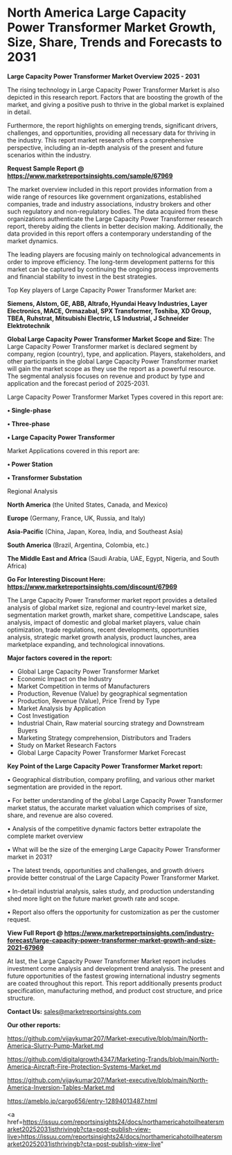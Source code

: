 # North America Large Capacity Power Transformer Market Growth, Size, Share, Trends and Forecasts to 2031

<Strong> Large Capacity Power Transformer Market Overview 2025 - 2031</strong>

The rising technology in Large Capacity Power Transformer Market is also depicted in this research report. Factors that are boosting the growth of the market, and giving a positive push to thrive in the global market is explained in detail.

Furthermore, the report highlights on emerging trends, significant drivers, challenges, and opportunities, providing all necessary data for thriving in the industry. This report market research offers a comprehensive perspective, including an in-depth analysis of the present and future scenarios within the industry.

<strong>Request Sample Report @ <a href=https://www.marketreportsinsights.com/sample/67969>https://www.marketreportsinsights.com/sample/67969</a></strong>

The market overview included in this report provides information from a wide range of resources like government organizations, established companies, trade and industry associations, industry brokers and other such regulatory and non-regulatory bodies. The data acquired from these organizations authenticate the Large Capacity Power Transformer research report, thereby aiding the clients in better decision making. Additionally, the data provided in this report offers a contemporary understanding of the market dynamics.

The leading players are focusing mainly on technological advancements in order to improve efficiency. The long-term development patterns for this market can be captured by continuing the ongoing process improvements and financial stability to invest in the best strategies.

Top Key players of Large Capacity Power Transformer Market are:

<strong>Siemens, Alstom, GE, ABB, Altrafo, Hyundai Heavy Industries, Layer Electronics, MACE, Ormazabal, SPX Transformer, Toshiba, XD Group, TBEA, Ruhstrat, Mitsubishi Electric, LS Industrial, J Schneider Elektrotechnik</strong>

<strong><b>Global Large Capacity Power Transformer Market Scope and Size:</b></strong>
The Large Capacity Power Transformer market is declared segment by company, region (country), type, and application. Players, stakeholders, and other participants in the global Large Capacity Power Transformer market will gain the market scope as they use the report as a powerful resource. The segmental analysis focuses on revenue and product by type and application and the forecast period of 2025-2031.

Large Capacity Power Transformer Market Types covered in this report are:

<strong>• Single-phase

• Three-phase

• Large Capacity Power Transformer</strong>

Market Applications covered in this report are:

<strong>• Power Station

• Transformer Substation</strong> 

Regional Analysis

<strong>North America</strong> (the United States, Canada, and Mexico)

<strong>Europe</strong> (Germany, France, UK, Russia, and Italy)

<strong>Asia-Pacific</strong> (China, Japan, Korea, India, and Southeast Asia)

<strong>South America</strong> (Brazil, Argentina, Colombia, etc.)

<strong>The Middle East and Africa</strong> (Saudi Arabia, UAE, Egypt, Nigeria, and South Africa)

<strong>Go For Interesting Discount Here: <a href=https://www.marketreportsinsights.com/discount/67969>https://www.marketreportsinsights.com/discount/67969</a></strong>

The Large Capacity Power Transformer market report provides a detailed analysis of global market size, regional and country-level market size, segmentation market growth, market share, competitive Landscape, sales analysis, impact of domestic and global market players, value chain optimization, trade regulations, recent developments, opportunities analysis, strategic market growth analysis, product launches, area marketplace expanding, and technological innovations.

<strong><b>Major factors covered in the report:</b></strong>
<ul>
  <li>Global Large Capacity Power Transformer Market </li>
  <li>Economic Impact on the Industry</li>
  <li>Market Competition in terms of Manufacturers</li>
  <li>Production, Revenue (Value) by geographical segmentation</li>
  <li>Production, Revenue (Value), Price Trend by Type</li>
  <li>Market Analysis by Application</li>
  <li>Cost Investigation</li>
  <li>Industrial Chain, Raw material sourcing strategy and Downstream Buyers</li>
  <li>Marketing Strategy comprehension, Distributors and Traders</li>
  <li>Study on Market Research Factors</li>
  <li>Global Large Capacity Power Transformer Market Forecast</li>
</ul>

<strong><b>Key Point of the Large Capacity Power Transformer Market report:</b></strong>

• Geographical distribution, company profiling, and various other market segmentation are provided in the report.

• For better understanding of the global Large Capacity Power Transformer market status, the accurate market valuation which comprises of size, share, and revenue are also covered.

• Analysis of the competitive dynamic factors better extrapolate the complete market overview

• What will be the size of the emerging Large Capacity Power Transformer market in 2031?

• The latest trends, opportunities and challenges, and growth drivers provide better construal of the Large Capacity Power Transformer Market.

• In-detail industrial analysis, sales study, and production understanding shed more light on the future market growth rate and scope.

• Report also offers the opportunity for customization as per the customer request.

<strong><b>View Full Report @ <a href=https://www.marketreportsinsights.com/industry-forecast/large-capacity-power-transformer-market-growth-and-size-2021-67969>https://www.marketreportsinsights.com/industry-forecast/large-capacity-power-transformer-market-growth-and-size-2021-67969</a></b></strong>


At last, the Large Capacity Power Transformer Market report includes investment come analysis and development trend analysis. The present and future opportunities of the fastest growing international industry segments are coated throughout this report. This report additionally presents product specification, manufacturing method, and product cost structure, and price structure.

<strong>Contact Us:</strong>
sales@marketreportsinsights.com

<strong>Our other reports:</strong>

<a href=https://github.com/vijaykumar207/Market-executive/blob/main/North-America-Slurry-Pump-Market.md>https://github.com/vijaykumar207/Market-executive/blob/main/North-America-Slurry-Pump-Market.md</a>

<a href=https://github.com/digitalgrowth4347/Marketing-Trands/blob/main/North-America-Aircraft-Fire-Protection-Systems-Market.md>https://github.com/digitalgrowth4347/Marketing-Trands/blob/main/North-America-Aircraft-Fire-Protection-Systems-Market.md</a>

<a href=https://github.com/vijaykumar207/Market-executive/blob/main/North-America-Inversion-Tables-Market.md>https://github.com/vijaykumar207/Market-executive/blob/main/North-America-Inversion-Tables-Market.md</a>

<a href=https://ameblo.jp/cargo656/entry-12894013487.html>https://ameblo.jp/cargo656/entry-12894013487.html</a>

<a href=https://issuu.com/reportsinsights24/docs/northamericahotoilheatersmarket20252031isthrivingb?cta=post-publish-view-live>https://issuu.com/reportsinsights24/docs/northamericahotoilheatersmarket20252031isthrivingb?cta=post-publish-view-live</a>"
